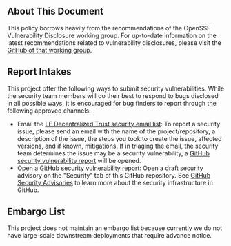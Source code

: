 ## About This Document

This policy borrows heavily from the recommendations of the OpenSSF
Vulnerability Disclosure working group. For up-to-date information on the latest
recommendations related to vulnerability disclosures, please visit the [GitHub
of that working group](https://github.com/ossf/wg-vulnerability-disclosures).

## Report Intakes

This project offer the following ways to submit security vulnerabilities. While
the security team members will do their best to respond to bugs disclosed in all
possible ways, it is encouraged for bug finders to report through the following
approved channels:

- Email the [LF Decentralized Trust security email list]: To report a security issue, please
send an email with the name of the project/repository, a description of the issue, the
steps you took to create the issue, affected versions, and if known,
mitigations. If in triaging the email, the security team determines the issue may be
a security vulnerability, a [GitHub security vulnerability report] will be
opened.
- Open a [GitHub security vulnerability report]: Open a draft security advisory
on the "Security" tab of this GitHub repository. See [GitHub Security
Advisories](#github-security-advisories) to learn more about the security
infrastructure in GitHub.

[LF Decentralized Trust security email list]: mailto:security@lists.lfdecentralizedtrust.org

[GitHub security vulnerability report]: https://docs.github.com/en/code-security/security-advisories/guidance-on-reporting-and-writing/privately-reporting-a-security-vulnerability

## Embargo List

This project does not maintain an embargo list because currently we do not have
large-scale downstream deployments that require advance notice.
